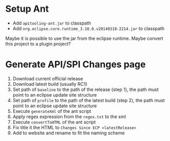 # Setup Ant

- Add `apitooling-ant.jar` to classpath
- Add `org.eclipse.core.runtime_3.10.0.v20140318-2214.jar` to classpath

Maybe it is possible to use the jar from the eclipse runtime. Maybe convert this project to a plugin project?

# Generate API/SPI Changes page

1. Download current official release
2. Download latest build (usually RC1)
3. Set path of `baseline` to the path of the release (step 1), the path must point to an eclipse update site structure
4. Set path of `profile` to the path of the latest build (step 2), the path must point to an eclipse update site structure
5. Execute `generateXml` of the ant script
6. Apply regex expression from the `regex.txt` to the xml
7. Execute `convertToHTML` of the ant script
8. Fix title it the HTML to `Changes Since ECP <latestRelease>`
9. Add to website and rename to fit the naming scheme
